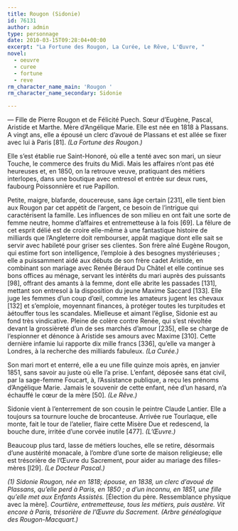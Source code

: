 ```yaml
---
title: Rougon (Sidonie)
id: 76131
author: admin
type: personnage
date: 2010-03-15T09:28:04+00:00
excerpt: "La Fortune des Rougon, La Curée, Le Rêve, L'Œuvre, "
novel:
  - oeuvre
  - curee
  - fortune
  - reve
rm_character_name_main: 'Rougon '
rm_character_name_secondary: Sidonie

---
```

— Fille de Pierre Rougon et de Félicité Puech. Sœur d&rsquo;Eugène, Pascal, Aristide et Marthe. Mère d&rsquo;Angélique Marie. Elle est née en 1818 à Plassans. A vingt ans, elle a épousé un clerc d&rsquo;avoué de Plassans et est allée se fixer avec lui à Paris [81]. _(La Fortune des Rougon.)_

Elle s&rsquo;est établie rue Saint-Honoré, où elle a tenté avec son mari, un sieur Touche, le commerce des fruits du Midi. Mais les affaires n&rsquo;ont pas été heureuses et, en 1850, on la retrouve veuve, pratiquant des métiers interlopes, dans une boutique avec entresol et entrée sur deux rues, faubourg Poissonnière et rue Papillon.

Petite, maigre, blafarde, doucereuse, sans âge certain [231], elle tient bien aux Rougon par cet appétit de l&rsquo;argent, ce besoin de l&rsquo;intrigue qui caractérisent la famille. Les influences de son milieu en ont fait une sorte de femme neutre, homme d&rsquo;affaires et entremetteuse à la fois [69]. La fêlure de cet esprit délié est de croire elle-même à une fantastique histoire de milliards que l&rsquo;Angleterre doit rembourser, appât magique dont elle sait se servir avec habileté pour griser ses clientes. Son frère aîné Eugène Rougon, qui estime fort son intelligence, l&rsquo;emploie à des besognes mystérieuses ; elle a puissamment aidé aux débuts de son frère cadet Aristide, en combinant son mariage avec Renée Béraud Du Châtel et elle continue ses bons offices au ménage, servant les intérêts du mari auprès des puissants [98], offrant des amants à la femme, dont elle abrite les passades [131], mettant son entresol à la disposition du jeune Maxime Saccard [133]. Elle juge les femmes d&rsquo;un coup d&rsquo;œil, comme les amateurs jugent les chevaux [132] et s&rsquo;emploie, moyennant finances, à protéger toutes les turpitudes et àétouffer tous les scandales. Mielleuse et aimant l&rsquo;église, Sidonie est au fond très vindicative. Pleine de colère contre Renée, qui s&rsquo;est révoltée devant la grossièreté d&rsquo;un de ses marchés d&rsquo;amour [235], elle se charge de l&rsquo;espionner et dénonce à Aristide ses amours avec Maxime [310]. Cette dernière infamie lui rapporte dix mille francs [336], qu&rsquo;elle va manger à Londres, à la recherche des milliards fabuleux. _(La Curée.)_

Son mari mort et enterré, elle a eu une fille quinze mois après, en janvier 1851, sans savoir au juste où elle l&rsquo;a prise. L&rsquo;enfant, déposée sans état civil, par la sage-femme Foucart, à, l&rsquo;Assistance publique, a reçu les prénoms d&rsquo;Angélique Marie. Jamais le souvenir de cette enfant, née d&rsquo;un hasard, n&rsquo;a échauffé le cœur de la mère [50]. _(Le Rêve.)_

Sidonie vient à l&rsquo;enterrement de son cousin le peintre Claude Lantier. Elle a toujours sa tournure louche de brocanteuse. Arrivée rue Tourlaque, elle monte, fait le tour de l&rsquo;atelier, flaire cette Misère Due et redescend, la bouche dure, irritée d&rsquo;une corvée inutile [477]. _(L&rsquo;Œuvre.)_

Beaucoup plus tard, lasse de métiers louches, elle se retire, désormais d&rsquo;une austérité monacale, à l&rsquo;ombre d&rsquo;une sorte de maison religieuse; elle est trésorière de l&rsquo;Œuvre du Sacrement, pour aider au mariage des filles-mères [l29]. _(Le Docteur Pascal.)_

_(1) Sidonie Rougon, née en 1818; épouse, en 1838, un clerc_ _d&rsquo;avoué de Plassans, qu&rsquo;elle perd à Paris, en 1850 ; a d&rsquo;un inconnu, en 1851, une fille qu&rsquo;elle met aux Enfants Assistés._ [Élection du père. Ressemblance physique avec la mère]. _Courtière, entremetteuse, tous les métiers, puis austère. Vit encore à Paris, trésorière de l&rsquo;Œuvre du Sacrement. (Arbre généalogique des Rougon-Macquart.)_